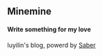 ## Minemine

#### Write something for my love

luyilin's blog, powerd by [Saber](https://github.com/egoist/saber)

